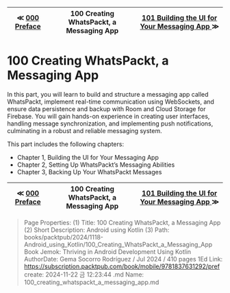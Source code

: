 
| ≪ [ 000 Preface ](/books/packtpub/2024/1118-Android_using_Kotlin/000_Preface) | 100 Creating WhatsPackt, a Messaging App | [ 101 Building the UI for Your Messaging App ](/books/packtpub/2024/1118-Android_using_Kotlin/101_Building_the_UI_for_Your_Messaging_App) ≫ |
|:----:|:----:|:----:|

# 100 Creating WhatsPackt, a Messaging App

In this part, you will learn to build and structure a messaging app called WhatsPackt, implement real-time communication using WebSockets, and ensure data persistence and backup with Room and Cloud Storage for Firebase. You will gain hands-on experience in creating user interfaces, handling message synchronization, and implementing push notifications, culminating in a robust and reliable messaging system.

This part includes the following chapters:

- Chapter 1, Building the UI for Your Messaging App
- Chapter 2, Setting Up WhatsPackt’s Messaging Abilities
- Chapter 3, Backing Up Your WhatsPackt Messages



| ≪ [ 000 Preface ](/books/packtpub/2024/1118-Android_using_Kotlin/000_Preface) | 100 Creating WhatsPackt, a Messaging App | [ 101 Building the UI for Your Messaging App ](/books/packtpub/2024/1118-Android_using_Kotlin/101_Building_the_UI_for_Your_Messaging_App) ≫ |
|:----:|:----:|:----:|

> Page Properties:
> (1) Title: 100 Creating WhatsPackt, a Messaging App
> (2) Short Description: Android using Kotlin
> (3) Path: books/packtpub/2024/1118-Android_using_Kotlin/100_Creating_WhatsPackt_a_Messaging_App
> Book Jemok: Thriving in Android Development Using Kotlin
> AuthorDate: Gema Socorro Rodríguez / Jul 2024 / 410 pages 1Ed
> Link: https://subscription.packtpub.com/book/mobile/9781837631292/pref
> create: 2024-11-22 금 12:23:44
> .md Name: 100_creating_whatspackt_a_messaging_app.md

